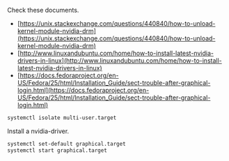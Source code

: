 Check these documents.
* [https://unix.stackexchange.com/questions/440840/how-to-unload-kernel-module-nvidia-drm](https://unix.stackexchange.com/questions/440840/how-to-unload-kernel-module-nvidia-drm)
* [http://www.linuxandubuntu.com/home/how-to-install-latest-nvidia-drivers-in-linux](http://www.linuxandubuntu.com/home/how-to-install-latest-nvidia-drivers-in-linux)
* [https://docs.fedoraproject.org/en-US/Fedora/25/html/Installation_Guide/sect-trouble-after-graphical-login.html](https://docs.fedoraproject.org/en-US/Fedora/25/html/Installation_Guide/sect-trouble-after-graphical-login.html)


```bash
systemctl isolate multi-user.target
```
Install a nvidia-driver.

```bash
systemctl set-default graphical.target
systemctl start graphical.target
```
